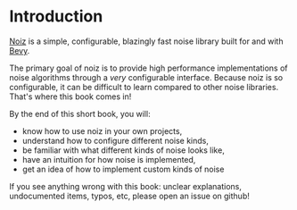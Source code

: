 # Introduction

[Noiz](https://github.com/ElliottjPierce/noiz) is a simple, configurable, blazingly fast noise library built for and with [Bevy](https://github.com/bevyengine/bevy).

The primary goal of noiz is to provide high performance implementations of noise algorithms through a *very* configurable interface.
Because noiz is so configurable, it can be difficult to learn compared to other noise libraries.
That's where this book comes in!

By the end of this short book, you will:

- know how to use noiz in your own projects,
- understand how to configure different noise kinds,
- be familiar with what different kinds of noise looks like,
- have an intuition for how noise is implemented,
- get an idea of how to implement custom kinds of noise

If you see anything wrong with this book: unclear explanations, undocumented items, typos, etc, please open an issue on github!
